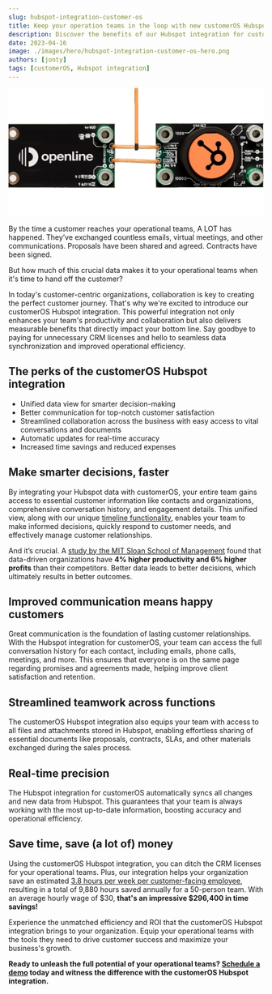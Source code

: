 ```yaml
---
slug: hubspot-integration-customer-os
title: Keep your operation teams in the loop with new customerOS Hubspot integration
description: Discover the benefits of our Hubspot integration for customer success, account management, and customer service teams. Schedule a demo today to experience seamless data synchronization and improved collaboration.
date: 2023-04-16
image: ./images/hero/hubspot-integration-customer-os-hero.png
authors: [jonty]
tags: [customerOS, Hubspot integration]
---
```


![Hubspot integration hero image](images/hero/hubspot-integration-customer-os-hero.png)

By the time a customer reaches your operational teams, A LOT has happened.  They’ve exchanged countless emails, virtual meetings, and other communications.  Proposals have been shared and agreed.  Contracts have been signed.

But how much of this crucial data makes it to your operational teams when it's time to hand off the customer?

<!--truncate-->

In today's customer-centric organizations, collaboration is key to creating the perfect customer journey. That's why we're excited to introduce our customerOS Hubspot integration. This powerful integration not only enhances your team's productivity and collaboration but also delivers measurable benefits that directly impact your bottom line. Say goodbye to paying for unnecessary CRM licenses and hello to seamless data synchronization and improved operational efficiency.

## The perks of the customerOS Hubspot integration

- Unified data view for smarter decision-making
- Better communication for top-notch customer satisfaction
- Streamlined collaboration across the business with easy access to vital conversations and documents
- Automatic updates for real-time accuracy
- Increased time savings and reduced expenses

## Make smarter decisions, faster

By integrating your Hubspot data with customerOS, your entire team gains access to essential customer information like contacts and organizations, comprehensive conversation history, and engagement details. This unified view, along with our unique [timeline functionality][timeline], enables your team to make informed decisions, quickly respond to customer needs, and effectively manage customer relationships.

And it’s crucial.  A [study by the MIT Sloan School of Management][sloan] found that data-driven organizations have **4% higher productivity and 6% higher profits** than their competitors.  Better data leads to better decisions, which ultimately results in better outcomes.

## Improved communication means happy customers

Great communication is the foundation of lasting customer relationships. With the Hubspot integration for customerOS, your team can access the full conversation history for each contact, including emails, phone calls, meetings, and more. This ensures that everyone is on the same page regarding promises and agreements made, helping improve client satisfaction and retention.

## Streamlined teamwork across functions

The customerOS Hubspot integration also equips your team with access to all files and attachments stored in Hubspot, enabling effortless sharing of essential documents like proposals, contracts, SLAs, and other materials exchanged during the sales process.

## Real-time precision

The Hubspot integration for customerOS automatically syncs all changes and new data from Hubspot.  This guarantees that your team is always working with the most up-to-date information, boosting accuracy and operational efficiency.

## Save time, save (a lot of) money

Using the customerOS Hubspot integration, you can ditch the CRM licenses for your operational teams. Plus, our integration helps your organization save an estimated [3.8 hours per week per customer-facing employee][forbes], resulting in a total of 9,880 hours saved annually for a 50-person team. With an average hourly wage of $30, **that's an impressive $296,400 in time savings!**

Experience the unmatched efficiency and ROI that the customerOS Hubspot integration brings to your organization. Equip your operational teams with the tools they need to drive customer success and maximize your business's growth.

**Ready to unleash the full potential of your operational teams? [Schedule a demo][demo] today and witness the difference with the customerOS Hubspot integration.**

<!---References--->

[demo]: /
[forbes]: https://www.forbes.com/sites/forbestechcouncil/2019/12/17/reality-check-still-spending-more-time-gathering-instead-of-analyzing/
[sloan]: http://ebusiness.mit.edu/research/papers/2011.12_Brynjolfsson_Hitt_Kim_Strength%20in%20Numbers_302.pdf
[timeline]: /blog/timeline-improves-customer-relationships/
